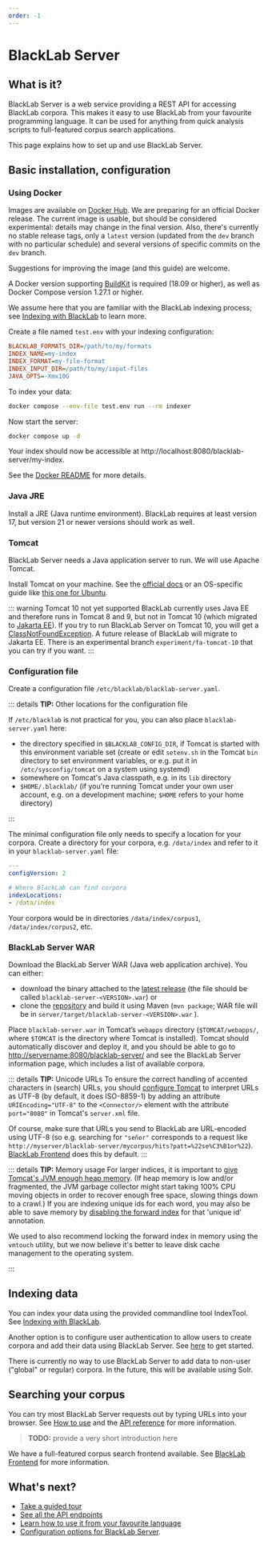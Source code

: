 ```yaml
---
order: -1
---
```


# BlackLab Server

## What is it?

BlackLab Server is a web service providing a REST API for accessing BlackLab corpora. This makes it easy to use BlackLab from your favourite programming language. It can be used for anything from quick analysis scripts to full-featured corpus search applications.

This page explains how to set up and use BlackLab Server.


## Basic installation, configuration

### Using Docker

Images are available on [Docker Hub](https://hub.docker.com/r/instituutnederlandsetaal/blacklab). We are preparing for an official Docker release. The current image is usable, but should be considered experimental: details may change in the final version. Also, there's currently no stable release tags, only a `latest` version (updated from the `dev` branch with no particular schedule) and 
several versions of specific commits on the `dev` branch.

Suggestions for improving the image (and this guide) are welcome.

A Docker version supporting [BuildKit](https://docs.docker.com/develop/develop-images/build_enhancements/) is required (18.09 or higher), as well as Docker Compose version 1.27.1 or higher.

We assume here that you are familiar with the BlackLab indexing process; see [Indexing with BlackLab](/guide/index-your-data/create-an-index.md) to learn more.

Create a file named `test.env` with your indexing configuration:

```ini
BLACKLAB_FORMATS_DIR=/path/to/my/formats
INDEX_NAME=my-index
INDEX_FORMAT=my-file-format
INDEX_INPUT_DIR=/path/to/my/input-files
JAVA_OPTS=-Xmx10G
```

To index your data:

```bash
docker compose --env-file test.env run --rm indexer
```

Now start the server:

```bash
docker compose up -d
```

Your index should now be accessible at http://localhost:8080/blacklab-server/my-index.


See the [Docker README](https://github.com/instituutnederlandsetaal/BlackLab/tree/dev/docker#readme) for more details.

### Java JRE

Install a JRE (Java runtime environment). BlackLab requires at least version 17, but version 21 or newer versions should work as well.

### Tomcat

BlackLab Server needs a Java application server to run. We will use Apache Tomcat.

Install Tomcat on your machine. See the [official docs](https://tomcat.apache.org/tomcat-9.0-doc/setup.html) or an OS-specific guide like [this one for Ubuntu](https://linuxize.com/post/how-to-install-tomcat-9-on-ubuntu-20-04/).

::: warning Tomcat 10 not yet supported
BlackLab currently uses Java EE and therefore runs in Tomcat 8 and 9, but not in Tomcat 10 (which migrated to [Jakarta EE](https://eclipse-foundation.blog/2020/06/23/jakarta-ee-is-taking-off/)). If you try to run BlackLab Server on Tomcat 10, you will get a [ClassNotFoundException](https://stackoverflow.com/questions/66711660/tomcat-10-x-throws-java-lang-noclassdeffounderror-on-javax-servlet-servletreques/66712199#66712199). A future release of BlackLab will migrate to Jakarta EE. There is an experimental branch `experiment/fa-tomcat-10` that you can try if you want.
:::

### Configuration file

Create a configuration file `/etc/blacklab/blacklab-server.yaml`.

::: details <b>TIP:</b> Other locations for the configuration file

If `/etc/blacklab` is not practical for you, you can also place `blacklab-server.yaml` here:

- the directory specified in `$BLACKLAB_CONFIG_DIR`, if Tomcat is started with this environment variable set (create or edit `setenv.sh` in the Tomcat `bin` directory to set environment variables, or e.g. put it in `/etc/sysconfig/tomcat` on a system using systemd)
- somewhere on Tomcat's Java classpath, e.g. in its `lib` directory
- `$HOME/.blacklab/` (if you're running Tomcat under your own user account, e.g. on a development machine; `$HOME` refers to your home directory)  

:::

The minimal configuration file only needs to specify a location for your corpora. Create a directory for your corpora, e.g. `/data/index` and refer to it in your `blacklab-server.yaml` file:

```yaml
---
configVersion: 2

# Where BlackLab can find corpora
indexLocations:
- /data/index
```

Your corpora would be in directories `/data/index/corpus1`, `/data/index/corpus2`, etc.


### BlackLab Server WAR

Download the BlackLab Server WAR (Java web application archive). You can either:
- download the binary attached to the [latest release](https://github.com/instituutnederlandsetaal/BlackLab/releases) (the file should be called `blacklab-server-<VERSION>.war`) or
- clone the [repository](https://github.com/instituutnederlandsetaal/BlackLab) and build it using Maven (`mvn package`; WAR file will be in `server/target/blacklab-server-<VERSION>.war` ).

Place `blacklab-server.war` in Tomcat’s `webapps` directory (`$TOMCAT/webapps/`, where `$TOMCAT` is the directory where Tomcat is installed). Tomcat should automatically discover and deploy it, and you should be able to go to [http://servername:8080/blacklab-server/](http://servername:8080/blacklab-server/ "http://servername:8080/blacklab-server/") and see the BlackLab Server information page, which includes a list of available corpora.

::: details <b>TIP:</b> Unicode URLs
To ensure the correct handling of accented characters in (search) URLs, you should [configure Tomcat](https://tomcat.apache.org/tomcat-9.0-doc/config/http.html#Common_Attributes) to interpret URLs as UTF-8 (by default, it does ISO-8859-1) by adding an attribute `URIEncoding="UTF-8"` to the `<Connector/>` element with the attribute `port="8080"` in Tomcat's `server.xml` file.

Of course, make sure that URLs you send to BlackLab are URL-encoded using UTF-8 (so e.g. searching for `"señor"` corresponds to a request like `http://myserver/blacklab-server/mycorpus/hits?patt=%22se%C3%B1or%22`). [BlackLab Frontend](https://blacklab-frontend.ivdnt.org/) does this by default.
:::

::: details <b>TIP:</b> Memory usage
For larger indices, it is important to [give Tomcat's JVM enough heap memory](http://crunchify.com/how-to-change-jvm-heap-setting-xms-xmx-of-tomcat/). (If heap memory is low and/or fragmented, the JVM garbage collector might start taking 100% CPU moving objects in order to recover enough free space, slowing things down to a crawl.) If you are indexing unique ids for each word, you may also be able to save memory by [disabling the forward index](/guide/index-your-data/annotations.md#disable-the-forward-index) for that 'unique id' annotation.

We used to also recommend locking the forward index in memory using the `vmtouch` utility, but we now believe it's better to leave disk cache management to the operating system.

:::

## Indexing data

You can index your data using the provided commandline tool IndexTool. See [Indexing with BlackLab](/guide/index-your-data/create-an-index.md).

Another option is to configure user authentication to allow users to create corpora and add their data using BlackLab Server. See [here](/server/howtos) to get started.

There is currently no way to use BlackLab Server to add data to non-user ("global" or regular) corpora. In the future, this will be available using Solr.

## Searching your corpus

You can try most BlackLab Server requests out by typing URLs into your browser. See [How to use](./overview) and the [API reference](/server/rest-api/) for more information. 

> **TODO:** provide a very short introduction here

We have a full-featured corpus search frontend available. See [BlackLab Frontend](https://blacklab-frontend.ivdnt.org/) for more information.


## What's next?

- [Take a guided tour](overview.md)
- [See all the API endpoints](/server/rest-api/)
- [Learn how to use it from your favourite language](from-different-languages.md)
- [Configuration options for BlackLab Server](configuration.md).

